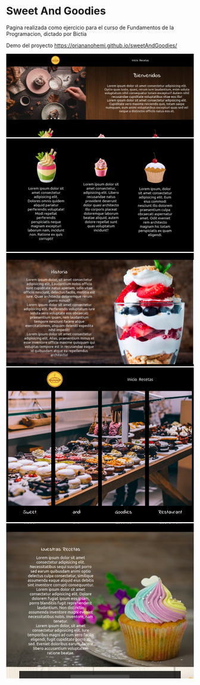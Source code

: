 # Sweet And Goodies

Pagina realizada como ejercicio para el curso de Fundamentos de la Programacion, dictado por Bictia

Demo del proyecto https://oriananohemi.github.io/sweetAndGoodies/


<img src="./img/demo/Screen Shot 2020-08-30 at 13.09.03.png">
<img src="./img/demo/Screen Shot 2020-08-30 at 13.10.19.png">
<img src="./img/demo/Screen Shot 2020-08-30 at 13.10.31.png">
<img src="./img/demo/Screen Shot 2020-08-30 at 13.09.54.png">
<img src="./img/demo/Screen Shot 2020-08-30 at 13.09.59.png">
